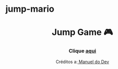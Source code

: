 # jump-mario
<h1 align="center">Jump Game 🎮</h1>
   
<h3 align="center">Clique <a href="https://github.com/JulioCezarNascimento/jump-mario">aqui</a></h3>   
<p align="center">Créditos a:<a href="https://www.youtube.com/c/ManualdoDev"> Manuel do Dev</a></p>
